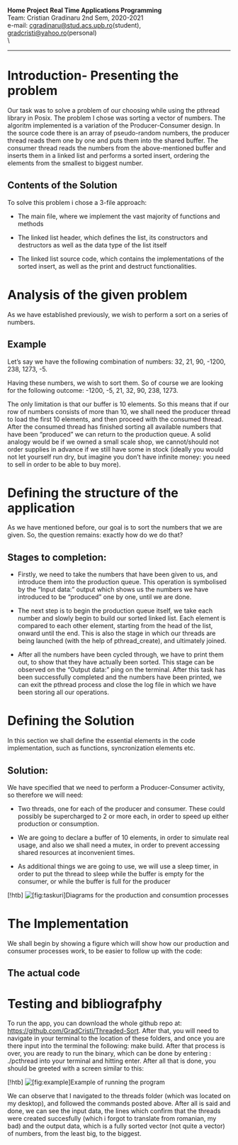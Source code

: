 **Home Project** **Real Time Applications Programming**\
Team: Cristian Gradinaru 2nd Sem, 2020-2021\
e-mail: cgradinaru@stud.acs.upb.ro(student),
gradcristi@yahoo.ro(personal)\
\
****

Introduction- Presenting the problem
===================================

Our task was to solve a problem of our choosing while using the pthread
library in Posix. The problem I chose was sorting a vector of numbers.
The algoritm implemented is a variation of the Producer-Consumer design.
In the source code there is an array of pseudo-random numbers, the
producer thread reads them one by one and puts them into the shared
buffer. The consumer thread reads the numbers from the above-mentioned
buffer and inserts them in a linked list and performs a sorted insert,
ordering the elements from the smallest to biggest number.

Contents of the Solution
------------------------

To solve this problem i chose a 3-file approach:

-   The main file, where we implement the vast majority of functions and
    methods

-   The linked list header, which defines the list, its constructors and
    destructors as well as the data type of the list itself

-   The linked list source code, which contains the implementations of
    the sorted insert, as well as the print and destruct
    functionalities.

Analysis of the given problem
=============================

As we have established previously, we wish to perform a sort on a series
of numbers.

Example
-------

Let’s say we have the following combination of numbers: 32, 21, 90,
-1200, 238, 1273, -5.

Having these numbers, we wish to sort them. So of course we are looking
for the following outcome: -1200, -5, 21, 32, 90, 238, 1273.

The only limitation is that our buffer is 10 elements. So this means
that if our row of numbers consists of more than 10, we shall need the
producer thread to load the first 10 elements, and then proceed with the
consumed thread. After the consumed thread has finished sorting all
available numbers that have been “produced” we can return to the
production queue. A solid analogy would be if we owned a small scale
shop, we cannot/should not order supplies in advance if we still have
some in stock (ideally you would not let yourself run dry, but imagine
you don’t have infinite money: you need to sell in order to be able to
buy more).

Defining the structure of the application
=========================================

As we have mentioned before, our goal is to sort the numbers that we are
given. So, the question remains: exactly how do we do that?

Stages to completion:
---------------------

-   Firstly, we need to take the numbers that have been given to us, and
    introduce them into the production queue. This operation is
    symbolised by the “Input data:” output which shows us the numbers we
    have introduced to be “produced” one by one, until we are done.

-   The next step is to begin the production queue itself, we take each
    number and slowly begin to build our sorted linked list. Each
    element is compared to each other element, starting from the head of
    the list, onward until the end. This is also the stage in which our
    threads are being launched (with the help of pthread$\_$create), and
    ultimately joined.

-   After all the numbers have been cycled through, we have to print
    them out, to show that they have actually been sorted. This stage
    can be observed on the “Output data:” ping on the terminal. After
    this task has been successfully completed and the numbers have been
    printed, we can exit the pthread process and close the log file in
    which we have been storing all our operations.

Defining the Solution
=====================

In this section we shall define the essential elements in the code
implementation, such as functions, syncronization elements etc.

Solution:
---------

We have specified that we need to perform a Producer-Consumer activity,
so therefore we will need:

-   Two threads, one for each of the producer and consumer. These could
    possibly be supercharged to 2 or more each, in order to speed up
    either production or consumption.

-   We are going to declare a buffer of 10 elements, in order to
    simulate real usage, and also we shall need a mutex, in order to
    prevent accessing shared resources at inconvenient times.

-   As additional things we are going to use, we will use a sleep timer,
    in order to put the thread to sleep while the buffer is empty for
    the consumer, or while the buffer is full for the producer

[!htb] ![[fig:taskuri]Diagrams for the production and consumtion
processes](./images/Sad.png "fig:")

The Implementation
==================

We shall begin by showing a figure which will show how our production
and consumer processes work, to be easier to follow up with the code:

The actual code
---------------

Testing and bibliografphy
=========================

To run the app, you can download the whole github repo at:
https://github.com/GradCristi/Threaded-Sort. After that, you will need
to navigate in your terminal to the location of these folders, and once
you are there input into the terminal the following: make build. After
that process is over, you are ready to run the binary, which can be done
by entering : ./pcthread into your terminal and hitting enter. After all
that is done, you should be greeted with a screen similar to this:

[!htb] ![[fig:example]Example of running the
program](./images/Untitled.png "fig:")

We can observe that I navigated to the threads folder (which was located
on my desktop), and followed the commands posted above. After all is
said and done, we can see the input data, the lines which confirm that
the threads were created succesfully (which i forgot to translate from
romanian, my bad) and the output data, which is a fully sorted vector
(not quite a vector) of numbers, from the least big, to the biggest.
